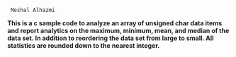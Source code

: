      Meshal Alhazmi

**This is a c sample code to analyze an array of unsigned char data items and report analytics on the maximum, minimum, mean, and median of the data set. In addition to reordering the data set from large to small. All statistics are rounded down to the nearest integer.**

